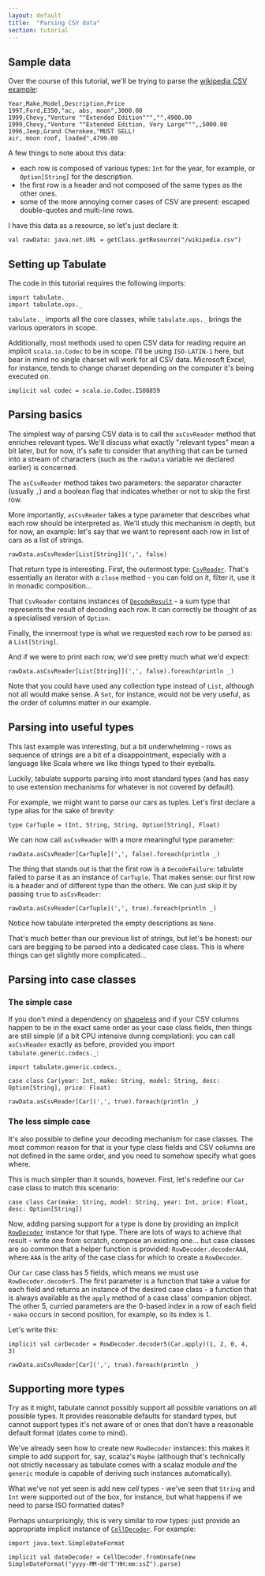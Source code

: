 ```yaml
---
layout: default
title:  "Parsing CSV data"
section: tutorial
---
```


## Sample data
Over the course of this tutorial, we'll be trying to parse the
[wikipedia CSV example](https://en.wikipedia.org/wiki/Comma-separated_values#Example):

```
Year,Make,Model,Description,Price
1997,Ford,E350,"ac, abs, moon",3000.00
1999,Chevy,"Venture ""Extended Edition""","",4900.00
1999,Chevy,"Venture ""Extended Edition, Very Large""",,5000.00
1996,Jeep,Grand Cherokee,"MUST SELL!
air, moon roof, loaded",4799.00
```

A few things to note about this data:

* each row is composed of various types: `Int` for the year, for example, or `Option[String]` for the description.
* the first row is a header and not composed of the same types as the other ones.
* some of the more annoying corner cases of CSV are present: escaped double-quotes and multi-line rows.

I have this data as a resource, so let's just declare it:
 
```tut:silent
val rawData: java.net.URL = getClass.getResource("/wikipedia.csv")
```

## Setting up Tabulate
The code in this tutorial requires the following imports:

```tut:silent
import tabulate._
import tabulate.ops._
```

`tabulate._` imports all the core classes, while `tabulate.ops._` brings the various operators in scope.


Additionally, most methods used to open CSV data for reading require an implicit `scala.io.Codec` to be in scope. I'll
be using `ISO-LATIN-1` here, but bear in mind no single charset will work for all CSV data.
Microsoft Excel, for instance, tends to change charset depending on the computer it's being executed on.

```tut:silent
implicit val codec = scala.io.Codec.ISO8859
```

## Parsing basics
The simplest way of parsing CSV data is to call the `asCsvReader` method that enriches relevant types. We'll discuss 
what exactly "relevant types" mean a bit later, but for now, it's safe to consider that anything that can be turned into
a stream of characters (such as the `rawData` variable we declared earlier) is concerned.

The `asCsvReader` method takes two parameters: the separator character (usually `,`) and a boolean flag that indicates
whether or not to skip the first row.

More importantly, `asCsvReader` takes a type parameter that describes what each row should be interpreted as. We'll
study this mechanism in depth, but for now, an example: let's say that we want to represent each row in list of cars as
a list of strings.

```tut
rawData.asCsvReader[List[String]](',', false)
```

That return type is interesting. First, the outermost type: [`CsvReader`](/api/#tabulate.CsvReader). That's essentially
an iterator with a `close` method - you can fold on it, filter it, use it in monadic composition...

That `CsvReader` contains instances of [`DecodeResult`](/api/#tabulate.DecodeResult) - a sum type that
represents the result of decoding each row. It can correctly be thought of as a specialised version of `Option`.

Finally, the innermost type is what we requested each row to be parsed as: a `List[String]`.

And if we were to print each row, we'd see pretty much what we'd expect:

```tut
rawData.asCsvReader[List[String]](',', false).foreach(println _)
```

Note that you could have used any collection type instead of `List`, although not all would make sense. A `Set`, for
instance, would not be very useful, as the order of columns matter in our example.

## Parsing into useful types
This last example was interesting, but a bit underwhelming - rows as sequence of strings are a bit of a disappointment,
especially with a language like Scala where we like things typed to their eyeballs.

Luckily, tabulate supports parsing into most standard types (and has easy to use extension mechanisms for whatever is
not covered by default).

For example, we might want to parse our cars as tuples. Let's first declare a type alias for the sake of brevity:

```tut:silent
type CarTuple = (Int, String, String, Option[String], Float)
```

We can now call `asCsvReader` with a more meaningful type parameter:

```tut
rawData.asCsvReader[CarTuple](',', false).foreach(println _)
```

The thing that stands out is that the first row is a `DecodeFailure`: tabulate failed to parse it as an instance of 
`CarTuple`. That makes sense: our first row is a header and of different type than the others. We can just skip it by
passing `true` to `asCsvReader`:

```tut
rawData.asCsvReader[CarTuple](',', true).foreach(println _)
```

Notice how tabulate interpreted the empty descriptions as `None`. 

That's much better than our previous list of strings, but let's be honest: our cars are begging to be parsed into a
dedicated case class. This is where things can get slightly more complicated... 


## Parsing into case classes
### The simple case
If you don't mind a dependency on [shapeless](https://github.com/milessabin/shapeless) and if your CSV columns happen
to be in the exact same order as your case class fields, then things are still simple (if a bit CPU intensive during
compilation): you can call `asCsvReader` exactly as before, provided you import `tabulate.generic.codecs._`:

```tut
import tabulate.generic.codecs._

case class Car(year: Int, make: String, model: String, desc: Option[String], price: Float)

rawData.asCsvReader[Car](',', true).foreach(println _)
```

### The less simple case
It's also possible to define your decoding mechanism for case classes. The most common reason for that is your type
class fields and CSV columns are not defined in the same order, and you need to somehow specify what goes where.

This is much simpler than it sounds, however. First, let's redefine our `Car` case class to match this scenario:

```tut
case class Car(make: String, model: String, year: Int, price: Float, desc: Option[String])
```

Now, adding parsing support for a type is done by providing an implicit [`RowDecoder`](/api/#tabulate.RowDecoder)
instance for that type. There are lots of ways to achieve that result - write one from scratch, compose an existing
one... but case classes are so common that a helper function is provided: `RowDecoder.decoderAAA`, where `AAA` is the
arity of the case class for which to create a `RowDecoder`.

Our `Car` case class has 5 fields, which means we must use `RowDecoder.decoder5`. The first parameter is a function that
take a value for each field and returns an instance of the desired case class - a function that is always available as
the `apply` method of a case class' companion object. The other 5, curried parameters are the 0-based index in a row of
each field - `make` occurs in second position, for example, so its index is 1.
 
Let's write this:

```tut
implicit val carDecoder = RowDecoder.decoder5(Car.apply)(1, 2, 0, 4, 3)

rawData.asCsvReader[Car](',', true).foreach(println _)
```


## Supporting more types
Try as it might, tabulate cannot possibly support all possible variations on all possible types. It provides reasonable
defaults for standard types, but cannot support types it's not aware of or ones that don't have a reasonable default
format (dates come to mind).

We've already seen how to create new `RowDecoder` instances: this makes it simple to add support for, say, scalaz's
`Maybe` (although that's technically not strictly necessary as tabulate comes with a scalaz module *and* the `generic`
module is capable of deriving such instances automatically).

What we've not yet seen is add new _cell_ types - we've seen that `String` and `Int` were supported out of the box, for
instance, but what happens if we need to parse ISO formatted dates?

Perhaps unsurprisingly, this is very similar to row types: just provide an appropriate implicit instance of
[`CellDecoder`](/api/#tabulate.CellDecoder). For example:
 
```tut:silent
import java.text.SimpleDateFormat

implicit val dateDecoder = CellDecoder.fromUnsafe(new SimpleDateFormat("yyyy-MM-dd'T'HH:mm:ssZ").parse)
```